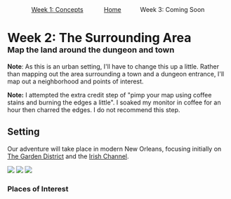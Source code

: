 <div align="center">
 <a href ="{{site.url}}/week1/week1-notes.html">Week 1: Concepts</a> &nbsp;&nbsp;&nbsp;&nbsp;&nbsp;&nbsp;&nbsp;&nbsp;&nbsp;&nbsp; 
 <a href="{{site.url}}/index.html">Home</a>&nbsp;&nbsp;&nbsp;&nbsp;&nbsp;&nbsp;&nbsp;&nbsp;&nbsp;&nbsp; 
 Week 3: Coming Soon
</div>

# Week 2: The Surrounding Area <br /> <span style="font-size:large;">Map the land around the dungeon and town</span>
__Note__:  As this is an urban setting, I'll have to change this up a little.  Rather than mapping out the area
 surrounding a town and a dungeon entrance, I'll map out a neighborhood and points of interest.
  
__Note:__ I attempted the extra credit step of "pimp your map using coffee stains and burning the edges a little".  I
 soaked my monitor in coffee for an hour then charred the edges.  I do not recommend this step.
 
## Setting
Our adventure will take place in modern New Orleans, focusing initially on [The Garden District](https://en.wikipedia.org/wiki/Garden_District,_New_Orleans#History)
 and the [Irish Channel](https://en.wikipedia.org/wiki/Irish_Channel,_New_Orleans#History).

 <img src="{{site.url}}/images/new-orleans-redo-beige.jpg" />
 <img src="{{site.url}}/images/garden-district.png" />
 <img src="{{site.url}}/images/french-quarter.png" />

### Places of Interest
 
